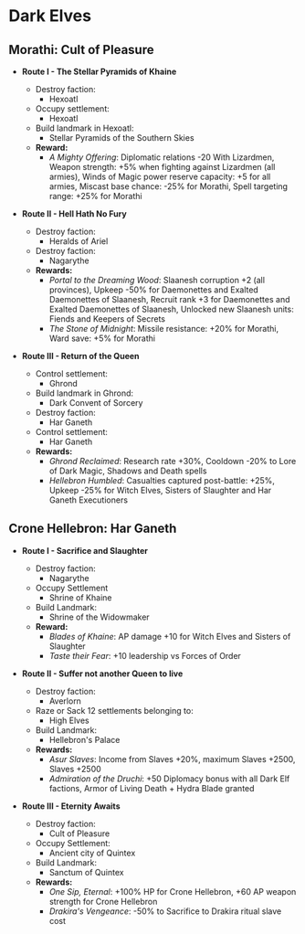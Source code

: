 # Dark Elves

## Morathi: Cult of Pleasure

* **Route I - The Stellar Pyramids of Khaine**
  * Destroy faction:
    * Hexoatl
  * Occupy settlement: 
    * Hexoatl
  * Build landmark in Hexoatl: 
    * Stellar Pyramids of the Southern Skies
  * **Reward:** 
    * _A Mighty Offering_: Diplomatic relations -20 With Lizardmen, Weapon strength: +5% when fighting against Lizardmen 
    (all armies), Winds of Magic power reserve capacity: +5 for all armies, Miscast base chance: -25% for Morathi, Spell 
    targeting range: +25% for Morathi

* **Route II - Hell Hath No Fury**
  * Destroy faction: 
    * Heralds of Ariel
  * Destroy faction: 
    * Nagarythe
  * **Rewards:** 
    * _Portal to the Dreaming Wood_: Slaanesh corruption +2 (all provinces), Upkeep -50% for Daemonettes and Exalted 
    Daemonettes of Slaanesh, Recruit rank +3 for Daemonettes and Exalted Daemonettes of Slaanesh, Unlocked new Slaanesh 
    units: Fiends and Keepers of Secrets
    * _The Stone of Midnight_: Missile resistance: +20% for Morathi, Ward save: +5% for Morathi

* **Route III - Return of the Queen**
  * Control settlement: 
    * Ghrond
  * Build landmark in Ghrond: 
    * Dark Convent of Sorcery
  * Destroy faction: 
    * Har Ganeth
  * Control settlement: 
    * Har Ganeth
  * **Rewards:** 
    * _Ghrond Reclaimed_: Research rate +30%, Cooldown -20% to Lore of Dark Magic, Shadows and Death spells
    * _Hellebron Humbled_: Casualties captured post-battle: +25%, Upkeep -25% for Witch Elves, Sisters of Slaughter and 
    Har Ganeth Executioners

## Crone Hellebron: Har Ganeth

* **Route I - Sacrifice and Slaughter**
  * Destroy faction:
    * Nagarythe
  * Occupy Settlement
    * Shrine of Khaine
  * Build Landmark:
    * Shrine of the Widowmaker
  * **Reward:** 
    * _Blades of Khaine_: AP damage +10 for Witch Elves and Sisters of Slaughter
    * _Taste their Fear_: +10 leadership vs Forces of Order

* **Route II - Suffer not another Queen to live**
  * Destroy faction: 
    * Averlorn
  * Raze or Sack 12 settlements belonging to:
    * High Elves
  * Build Landmark:
    * Hellebron's Palace
  * **Rewards:** 
    * _Asur Slaves_: Income from Slaves +20%, maximum Slaves +2500, Slaves +2500
    * _Admiration of the Druchi_: +50 Diplomacy bonus with all Dark Elf factions, Armor of Living Death + Hydra Blade granted

* **Route III - Eternity Awaits**
  * Destroy faction:
    * Cult of Pleasure
  * Occupy Settlement:
    * Ancient city of Quintex
  * Build Landmark:
    * Sanctum of Quintex
  * **Rewards:** 
    * _One Sip, Eternal_: +100% HP for Crone Hellebron, +60 AP weapon strength for Crone Hellebron
    * _Drakira's Vengeance_: -50% to Sacrifice to Drakira ritual slave cost
